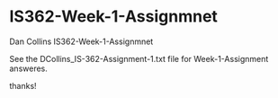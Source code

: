 # IS362-Week-1-Assignmnet
 Dan Collins IS362-Week-1-Assignmnet

See the DCollins_IS-362-Assignment-1.txt file for Week-1-Assignment answeres.

thanks!